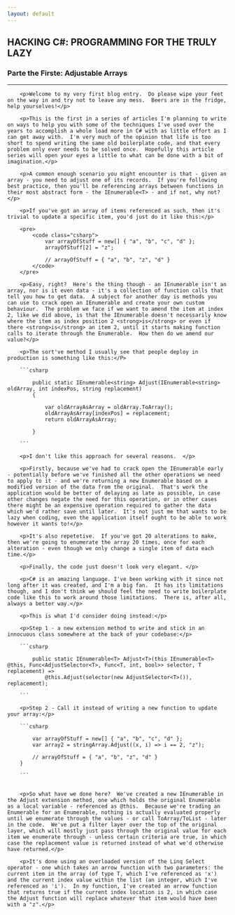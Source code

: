 ```yaml
---
layout: default
---
```


<div class="pagepanel down_arrow white">
  <div class="center">
    <h2>HACKING C#: PROGRAMMING FOR THE TRULY LAZY</h2>
	<h3>Parte the Firste: Adjustable Arrays</h3>
	<hr/>
	
		<p>Welcome to my very first blog entry.  Do please wipe your feet on the way in and try not to leave any mess.  Beers are in the fridge, help yourselves!</p>
		
		<p>This is the first in a series of articles I'm planning to write on ways to help you with some of the techniques I've used over the years to accomplish a whole load more in C# with as little effort as I can get away with.  I'm very much of the opinion that life is too short to spend writing the same old boilerplate code, and that every problem only ever needs to be solved once.  Hopefully this article series will open your eyes a little to what can be done with a bit of imagination.</p>
		
		<p>A common enough scenario you might encounter is that - given an array - you need to adjust one of its records.  If you're following best practice, then you'll be referencing arrays between functions in their most abstract form - the IEnumerable<T> - and if not, why not? </p>
		
		<p>If you've got an array of items referenced as such, then it's trivial to update a specific item, you'd just do it like this:</p>
		
		<pre>
			<code class="csharp">
				var arrayOfStuff = new[] { "a", "b", "c", "d" };
				arrayOfStuff[2] = "z";

				// arrayOfStuff = { "a", "b", "z", "d" }			
			</code>
		</pre>		

		<p>Easy, right?  Here's the thing though - an IEnumerable isn't an array, nor is it even data - it's a collection of function calls that tell you how to get data.  A subject for another day is methods you can use to crack open an IEnumerable and create your own custom behaviour.  The problem we face if we want to amend the item at index 2, like we did above, is that the IEnumerable doesn't necessarily know where the item as index position 2 <strong>is</strong> or even if there <strong>is</strong> an item 2, until it starts making function calls to iterate through the Enumerable.  How then do we amend our value?</p>
		
		<p>The sort've method I usually see that people deploy in production is something like this:</P>
		
		```csharp
		
			public static IEnumerable<string> Adjust(IEnumerable<string> oldArray, int indexPos, string replacement)
			{

				var oldArrayAsArray = oldArray.ToArray();
				oldArrayAsArray[indexPos] = replacement;
				return oldArrayAsArray;

			}
		
		```
	
		<p>I don't like this approach for several reasons.  </p>
		
		<p>Firstly, because we've had to crack open the IEnumerable early - potentially before we've finished all the other operations we need to apply to it - and we're returning a new Enumerable based on a modified version of the data from the original.  That's work the application would be better of delaying as late as possible, in case other changes negate the need for this operation, or in other cases there might be an expensive operation required to gather the data which we'd rather save until later.  It's not just me that wants to be lazy when coding, even the application itself ought to be able to work however it wants to!</p>
		
		<p>It's also repetetive.  If you've got 20 alterations to make, then we're going to enumerate the array 20 times, once for each alteration - even though we only change a single item of data each time.</p>
		
		<p>Finally, the code just doesn't look very elegant. </p>
		
		<p>C# is an amazing language. I've been working with it since not long after it was created, and I'm a big fan.  It has its limitations though, and I don't think we should feel the need to write boilerplate code like this to work around those limitations.  There is, after all, always a better way.</p>
		
		<p>This is what I'd consider doing instead:</p>
		
		<p>Step 1 - a new extension method to write and stick in an innocuous class somewhere at the back of your codebase:</p>
		
		```csharp
		
			public static IEnumerable<T> Adjust<T>(this IEnumerable<T> @this, Func<AdjustSelector<T>, Func<T, int, bool>> selector, T replacement) =>
				@this.Adjust(selector(new AdjustSelector<T>()), replacement);
			
		```
		
		<p>Step 2 - Call it instead of writing a new function to update your array:</p>
		
		```csharp
		
			var arrayOfStuff = new[] { "a", "b", "c", "d" };
			var array2 = stringArray.Adjust((x, i) => i == 2, "z");

			// arrayOfStuff = { "a", "b", "z", "d" }
        }
			
		```
		
		
		<p>So what have we done here?  We've created a new IEnumerable in the Adjust extension method, one which holds the original Enumerable as a local variable - referenced as @this.  Because we're trading an Enumerable for an Enumerable, nothing is actually evaluated properly until we enumerate through the values - or call ToArray/ToList - later in the code.  We've put a filter layer over the top of the original layer, which will mostly just pass through the original value for each item we enumerate through - unless certain criteria are true, in which case the replacement value is returned instead of what we'd otherwise have returned.</p>
		
		<p>It's done using an overloaded version of the Linq Select operator - one which takes an arrow function with two parameters: the current item in the array (of type T, which I've referenced as 'x') and the current index value within the list (an integer, which I've referenced as 'i').  In my function, I've created an arrow function that returns true if the current index location is 2, in which case the Adjust function will replace whatever that item would have been with a "z".</p>
		